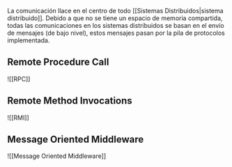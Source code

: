 La comunicación llace en el centro de todo [[Sistemas Distribuidos|sistema distribuido]]. Debido a que no se tiene un espacio de memoria compartida, todas las comunicaciones en los sistemas distribuidos se basan en el envío de mensajes (de bajo nivel), estos mensajes pasan por la pila de protocolos implementada.

## Remote Procedure Call
![[RPC]]

## Remote Method Invocations
![[RMI]]

## Message Oriented Middleware
![[Message Oriented Middleware]]